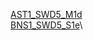 [AST1_SWD5_M1d](https://drive.google.com/drive/folders/1SUzE5yOeKvSPjI4W5d01HejVLFDMvjUy?usp=drive_link)\
[BNS1_SWD5_S1e](https://drive.google.com/drive/folders/1Gj0E750jHTmo0fZP0KehHgHayC8KYn9C?usp=drive_link)\
